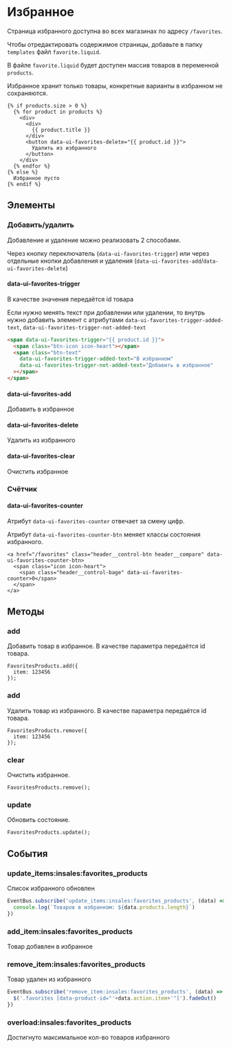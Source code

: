 # Избранное

Страница избранного доступна во всех магазинах по адресу `/favorites`.

Чтобы отредактировать содержимое страницы, добавьте в папку `templates` файл `favorite.liquid`.

В файле `favorite.liquid` будет доступен массив товаров в переменной `products`.

Избранное хранит только товары, конкретные варианты в избранном не сохраняются.

```liquid
{% if products.size > 0 %}
  {% for product in products %}
    <div>
      <div>
        {{ product.title }}
      </div>
      <button data-ui-favorites-delete="{{ product.id }}">
        Удалить из избранного
      </button>
    </div>
  {% endfor %}
{% else %}
  Избранное пусто
{% endif %}
```

## Элементы

### Добавить/удалить

Добавление и удаление можно реализовать 2 способами.

Через кнопку переключатель (`data-ui-favorites-trigger`) или через отдельные кнопки добавления и удаления (`data-ui-favorites-add`/`data-ui-favorites-delete`)

#### data-ui-favorites-trigger

В качестве значения передаётся id товара

Если нужно менять текст при добавлении или удалении, то внутрь нужно добавить элемент с атрибутами `data-ui-favorites-trigger-added-text`, `data-ui-favorites-trigger-not-added-text`

```html
<span data-ui-favorites-trigger="{{ product.id }}">
  <span class="btn-icon icon-heart"></span>
  <span class="btn-text" 
    data-ui-favorites-trigger-added-text="В избранном"
    data-ui-favorites-trigger-not-added-text="Добавить в избранное"
  ></span>
</span>
```

#### data-ui-favorites-add

Добавить в избранное

#### data-ui-favorites-delete

Удалить из избранного

#### data-ui-favorites-clear

Очистить избранное

### Cчётчик

#### data-ui-favorites-counter

Атрибут `data-ui-favorites-counter` отвечает за смену цифр. 

Атрибут `data-ui-favorites-counter-btn` меняет классы состояния избранного.

```
<a href="/favorites" class="header__control-btn header__compare" data-ui-favorites-counter-btn>
  <span class="icon icon-heart">
    <span class="header__control-bage" data-ui-favorites-counter>0</span>
  </span>
</a>
```

## Методы

### add

Добавить товар в избранное. В качестве параметра передаётся id товара.

```
FavoritesProducts.add({ 
  item: 123456 
});
```

### add

Удалить товар из избранного. В качестве параметра передаётся id товара.

```
FavoritesProducts.remove({ 
  item: 123456 
});
```

### clear

Очистить избранное.

```
FavoritesProducts.remove();
```

### update

Обновить состояние.

```
FavoritesProducts.update();
```

## События

### update_items:insales:favorites_products

Список избранного обновлен

```js
EventBus.subscribe('update_items:insales:favorites_products', (data) => {
  console.log(`Товаров в избранном: ${data.products.length}`)
})
```

### add_item:insales:favorites_products

Товар добавлен в избранное 

### remove_item:insales:favorites_products

Товар удален из избранного

```js
EventBus.subscribe('remove_item:insales:favorites_products', (data) => {
  $('.favorites [data-product-id="'+data.action.item+'"]').fadeOut()
})
```

### overload:insales:favorites_products

Достигнуто максимальное кол-во товаров избранного
